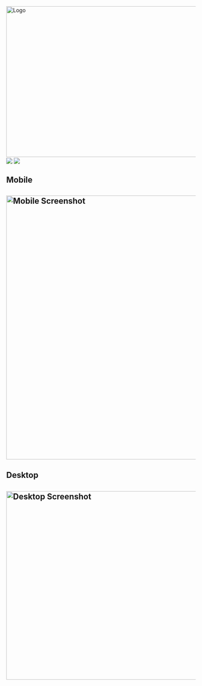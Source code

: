  <img align="center" height="400" width="700" src="https://user-images.githubusercontent.com/70667947/130655443-6eece438-741a-421d-a07a-51562596ac47.png" alt="Logo">
 <img align="center" src="https://img.shields.io/github/stars/RenanEfrem/Instagram-Clone?style=for-the-badge">
 <img align="center" src="https://img.shields.io/github/forks/RenanEfrem/Instagram-Clone?style=for-the-badge">
 <h2>Mobile<h2>
 <img  align="center" height="700" width="700" src="https://user-images.githubusercontent.com/70667947/130653504-664b5491-399b-42a1-bb8e-17826550f2e1.png" alt="Mobile Screenshot">
 <h2>Desktop<h2>
 <img  align="center" height="500" width="1000" src="https://user-images.githubusercontent.com/70667947/130653551-494afa39-f2d0-47d6-a240-7e813d9e9eb8.png" alt="Desktop Screenshot"> 

